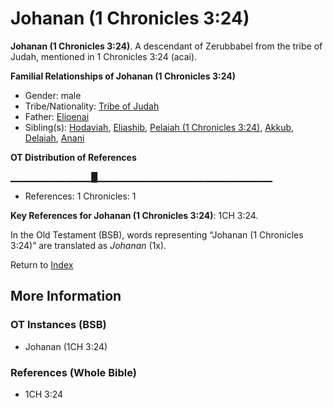 # Johanan (1 Chronicles 3:24)
**Johanan (1 Chronicles 3:24)**. 
A descendant of Zerubbabel from the tribe of Judah, mentioned in 1 Chronicles 3:24 (acai). 




**Familial Relationships of Johanan (1 Chronicles 3:24)**


* Gender: male
* Tribe/Nationality: [Tribe of Judah](../../../groups/md/acai/Judah.md)
* Father: [Elioenai](Elioenai.md)
* Sibling(s): [Hodaviah](Hodaviah.md), [Eliashib](Eliashib.md), [Pelaiah (1 Chronicles 3:24)](Pelaiah.2.md), [Akkub](Akkub.md), [Delaiah](Delaiah.md), [Anani](Anani.md)


**OT Distribution of References**

▁▁▁▁▁▁▁▁▁▁▁▁█▁▁▁▁▁▁▁▁▁▁▁▁▁▁▁▁▁▁▁▁▁▁▁▁▁▁
* References: 1 Chronicles: 1



**Key References for Johanan (1 Chronicles 3:24)**: 
1CH 3:24. 


In the Old Testament (BSB), words representing “Johanan (1 Chronicles 3:24)” are translated as 
*Johanan* (1x). 




Return to [Index](00-Index.md)

## More Information

### OT Instances (BSB)

* Johanan (1CH 3:24)



### References (Whole Bible)

* 1CH 3:24



